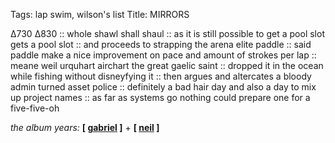 Tags: lap swim, wilson's list
Title: MIRRORS
  
∆730 ∆830 :: whole shawl shall shaul :: as it is still possible to get a pool slot gets a pool slot :: and proceeds to strapping the arena elite paddle :: said paddle make a nice improvement on pace and amount of strokes per lap :: meane weil urquhart airchart the great gaelic saint :: dropped it in the ocean while fishing without disneyfying it :: then argues and altercates a bloody admin turned asset police :: definitely a bad hair day and also a day to mix up project names :: as far as systems go nothing could prepare one for a five-five-oh  
  
_the album years:_ **[ [gabriel](https://rateyourmusic.com/release/album/peter-gabriel/passion-music-for-the-last-temptation-of-christ/) ]** + **[ [neil](https://rateyourmusic.com/release/album/neil-young/freedom/) ]**  
